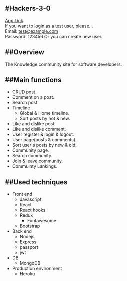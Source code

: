 #Hackers-3-0
---
[App Link](https://obscure-sands-44528.herokuapp.com/)   
If you want to login as a test user, please...     
Email: test@example.com   
Password: 123456
Or you can create new user.

##Overview
---
The Knowledge community site for software developers.  

##Main functions
---
- CRUD post.
- Comment on a post.
- Search post.
- Timeline
  - Global & Home timeline.
  - Sort posts by hot & new.
- Like and dislike post.
- Like and dislike comment.
- User register & login & logout.
- User page(posts & comments).
- Sort user's posts by new & old.
- Community page.
- Search community.
- Join & leave community.
- Commuinty Lankings.

##Used techniques
---
- Front end
	- Javascript
  - React
  - React hooks
  - Redux
	- Fontawesome
  - Bootstrap
- Back end
  - Nodejs
  - Express
  - passport
  - jwt
- DB
	- MongoDB
- Production environment
	- Heroku
